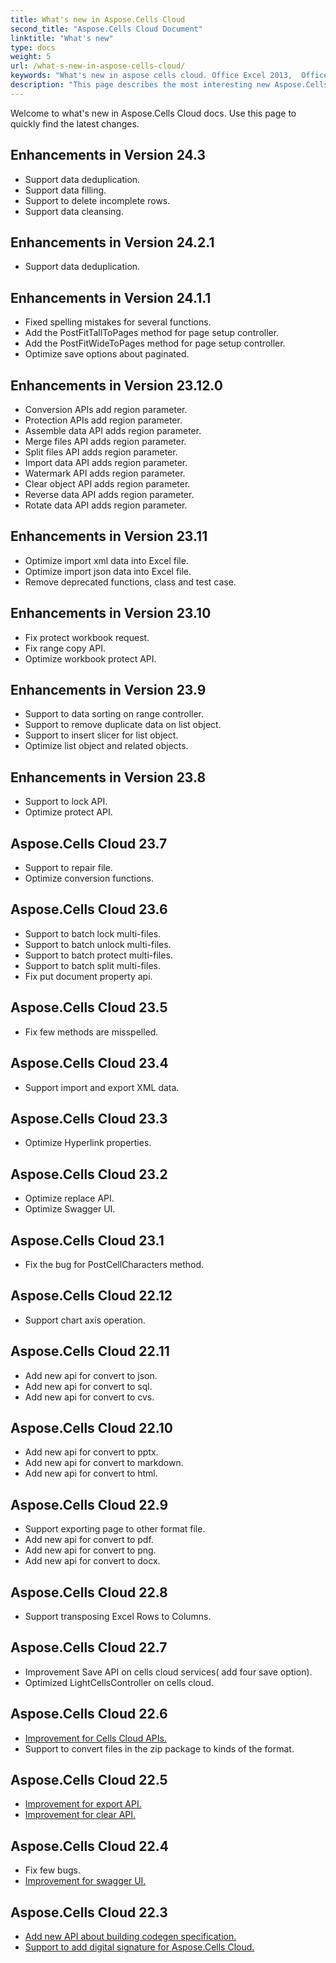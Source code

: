 ```yaml
---
title: What's new in Aspose.Cells Cloud
second_title: "Aspose.Cells Cloud Document"
linktitle: "What's new"
type: docs
weight: 5
url: /what-s-new-in-aspose-cells-cloud/
keywords: "What's new in aspose cells cloud. Office Excel 2013,  Office Excel 2016,  Office Excel 2019，office Excel 365."
description: "This page describes the most interesting new Aspose.Cells Cloud features introduced in recent releases."
---
```


Welcome to what's new in Aspose.Cells Cloud docs. Use this page to quickly find the latest changes.

## Enhancements in Version 24.3

- Support data deduplication.
- Support data filling.
- Support to delete incomplete rows.
- Support data cleansing.

## Enhancements in Version 24.2.1

- Support data deduplication.

## Enhancements in Version 24.1.1

- Fixed spelling mistakes for several functions.
- Add the PostFitTallToPages method for page setup controller.
- Add the PostFitWideToPages method for page setup controller.
- Optimize save options about paginated.

## Enhancements in Version 23.12.0

- Conversion APIs add region parameter.
- Protection APIs add region parameter.
- Assemble data API adds region parameter.
- Merge files API adds region parameter.
- Split files API adds region parameter.
- Import data API adds region parameter.
- Watermark API adds region parameter.
- Clear object API adds region parameter.
- Reverse data API adds region parameter.
- Rotate data API adds region parameter.

## Enhancements in Version 23.11

- Optimize import xml data into Excel file.
- Optimize import json data into Excel file.
- Remove deprecated functions, class and test case.

## Enhancements in Version 23.10

- Fix protect workbook request.
- Fix range copy API.
- Optimize workbook protect API.

## Enhancements in Version 23.9

- Support to data sorting on range controller.
- Support to remove duplicate data on list object.
- Support to insert slicer for list object.
- Optimize list object and related objects.

## Enhancements in Version 23.8

- Support to lock API.
- Optimize protect API.

## Aspose.Cells Cloud 23.7

* Support to repair file. 
* Optimize conversion functions.


## Aspose.Cells Cloud 23.6

* Support to batch lock multi-files. 
* Support to batch unlock multi-files. 
* Support to batch protect multi-files. 
* Support to batch split multi-files. 
* Fix put document property api. 


## Aspose.Cells Cloud 23.5

* Fix few methods are misspelled. 


## Aspose.Cells Cloud 23.4

* Support import and export XML data. 


## Aspose.Cells Cloud 23.3

* Optimize Hyperlink properties. 


## Aspose.Cells Cloud 23.2

* Optimize replace API. 
* Optimize Swagger UI.




## Aspose.Cells Cloud 23.1

* Fix the bug for PostCellCharacters method. 



## Aspose.Cells Cloud 22.12

* Support chart axis operation. 


## Aspose.Cells Cloud 22.11

* Add new api for convert to json. 
* Add new api for convert to sql. 
* Add new api for convert to cvs. 


## Aspose.Cells Cloud 22.10

* Add new api for convert to pptx. 
* Add new api for convert to markdown. 
* Add new api for convert to html. 

## Aspose.Cells Cloud 22.9

* Support exporting page to other format file. 
* Add new api for convert to pdf. 
* Add new api for convert to png. 
* Add new api for convert to docx. 

## Aspose.Cells Cloud 22.8

* Support transposing Excel Rows to Columns.

## Aspose.Cells Cloud 22.7

* Improvement Save API on cells cloud services( add four save option).
* Optimized LightCellsController on cells cloud.

## Aspose.Cells Cloud 22.6

* [Improvement for Cells Cloud APIs.](/cells/aspose-cells-cloud-22-6-release-notes/)
* Support to convert files in the zip package to kinds of the format.

## Aspose.Cells Cloud 22.5

* [Improvement for export API.](https://docs.aspose.cloud/cells/export/)
* [Improvement for clear API.](https://docs.aspose.cloud/cells/clear/)

## Aspose.Cells Cloud 22.4

* Fix few bugs.
* [Improvement for swagger UI.](https://apireference.aspose.cloud/cells/)

## Aspose.Cells Cloud 22.3

* [Add new API about building codegen specification.](https://api.aspose.cloud/v3.0/cells/codegen/spec)
* [Support to add digital signature for Aspose.Cells Cloud.](/cells/workbook/digital-signature/)

